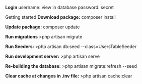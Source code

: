 **Login**
username: view in database
password: secret

Getting started
**Download package:**
composer install

**Update package:**
composer update

**Run migrations**
\>php artisan migrate

**Run Seeders:**
\>php artisan db:seed --class=UsersTableSeeder

**Run development server:**
\>php artisan serve

**Re-building the database:**
\>php artisan migrate:refresh --seed

**Clear cache at changes in .inv file:**
\>php artisan cache:clear
